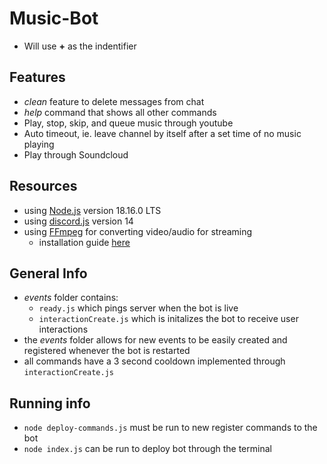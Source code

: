 # Music-Bot
- Will use **+** as the indentifier

## Features
- *clean* feature to delete messages from chat
- *help* command that shows all other commands
- Play, stop, skip, and queue music through youtube
- Auto timeout, ie. leave channel by itself after a set time of no music playing
- Play through Soundcloud

## Resources
- using [Node.js](https://nodejs.org/en?ref=gabrieltanner.org) version 18.16.0 LTS
- using [discord.js](https://discord.js.org/) version 14
- using [FFmpeg](https://www.ffmpeg.org/?ref=gabrieltanner.org) for converting video/audio for streaming
    - installation guide [here](https://www.youtube.com/watch?v=5xgegeBL0kw&ab_channel=CodingSensei)

## General Info
- *events* folder contains:
    - `ready.js` which pings server when the bot is live
    - `interactionCreate.js` which is initalizes the bot to receive user interactions
- the *events* folder allows for new events to be easily created and registered whenever the bot is restarted
- all commands have a 3 second cooldown implemented through `interactionCreate.js`


## Running info
- `node deploy-commands.js` must be run to new register commands to the bot
- `node index.js` can be run to deploy bot through the terminal
